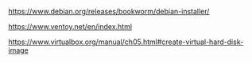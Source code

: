 https://www.debian.org/releases/bookworm/debian-installer/

https://www.ventoy.net/en/index.html

https://www.virtualbox.org/manual/ch05.html#create-virtual-hard-disk-image
